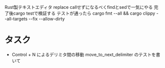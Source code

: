 Rust製テキストエディタ
replace callせずになるべくfindとsedで一気にやる
完了後cargo testで検証する
テストが通ったら cargo fmt --all && cargo clippy --all-targets --fix --allow-dirty

# タスク

- Control + N によるデリミタ間の移動 move_to_next_delimiter のテストを書いて
